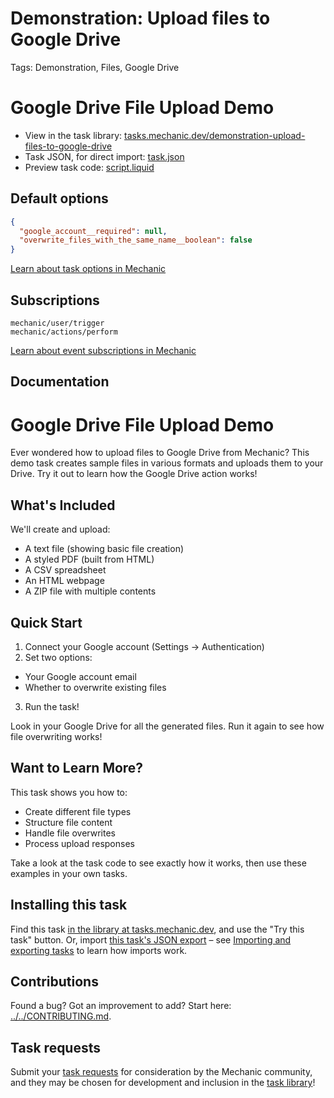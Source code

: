 # Demonstration: Upload files to Google Drive

Tags: Demonstration, Files, Google Drive

# Google Drive File Upload Demo

* View in the task library: [tasks.mechanic.dev/demonstration-upload-files-to-google-drive](https://tasks.mechanic.dev/demonstration-upload-files-to-google-drive)
* Task JSON, for direct import: [task.json](../../tasks/demonstration-upload-files-to-google-drive.json)
* Preview task code: [script.liquid](./script.liquid)

## Default options

```json
{
  "google_account__required": null,
  "overwrite_files_with_the_same_name__boolean": false
}
```

[Learn about task options in Mechanic](https://learn.mechanic.dev/core/tasks/options)

## Subscriptions

```liquid
mechanic/user/trigger
mechanic/actions/perform
```

[Learn about event subscriptions in Mechanic](https://learn.mechanic.dev/core/tasks/subscriptions)

## Documentation

# Google Drive File Upload Demo

Ever wondered how to upload files to Google Drive from Mechanic? This demo task creates sample files in various formats and uploads them to your Drive. Try it out to learn how the Google Drive action works!

## What's Included

We'll create and upload:
- A text file (showing basic file creation)
- A styled PDF (built from HTML)
- A CSV spreadsheet
- An HTML webpage
- A ZIP file with multiple contents

## Quick Start

1. Connect your Google account (Settings → Authentication)
2. Set two options:
  - Your Google account email
  - Whether to overwrite existing files
3. Run the task!

Look in your Google Drive for all the generated files. Run it again to see how file overwriting works!

## Want to Learn More?

This task shows you how to:
- Create different file types
- Structure file content
- Handle file overwrites
- Process upload responses

Take a look at the task code to see exactly how it works, then use these examples in your own tasks.


## Installing this task

Find this task [in the library at tasks.mechanic.dev](https://tasks.mechanic.dev/demonstration-upload-files-to-google-drive), and use the "Try this task" button. Or, import [this task's JSON export](../../tasks/demonstration-upload-files-to-google-drive.json) – see [Importing and exporting tasks](https://learn.mechanic.dev/core/tasks/import-and-export) to learn how imports work.

## Contributions

Found a bug? Got an improvement to add? Start here: [../../CONTRIBUTING.md](../../CONTRIBUTING.md).

## Task requests

Submit your [task requests](https://mechanic.canny.io/task-requests) for consideration by the Mechanic community, and they may be chosen for development and inclusion in the [task library](https://tasks.mechanic.dev/)!
